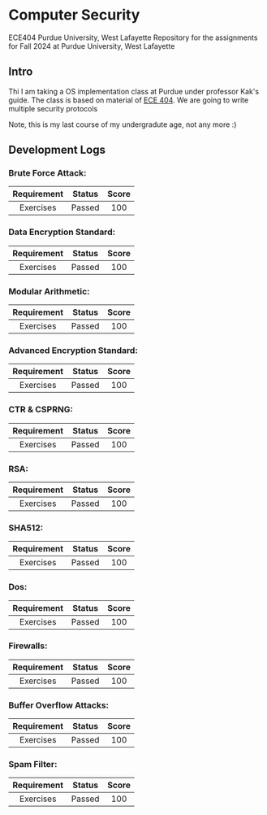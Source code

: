 # Computer Security 

ECE404 Purdue University, West Lafayette
Repository for the assignments for Fall 2024 at Purdue University, West Lafayette
## Intro
Thi I am taking a OS implementation class at Purdue under professor Kak's guide. The class is based on material of [ECE 404](https://engineering.purdue.edu/kak/compsec/Lectures.html). We are going to write multiple security protocols 

Note, this is my last course of my undergradute age, not any more :)

## Development Logs

### Brute Force Attack: 

| Requirement 	 | Status       | Score        |
| :-------------:| :----------: | :----------: |
| Exercises      | Passed       | 100   |


### Data Encryption Standard: 

| Requirement 	 | Status       | Score        |
| :-------------:| :----------: | :----------: |
| Exercises      | Passed       | 100   |


### Modular Arithmetic: 

| Requirement 	 | Status       | Score        |
| :-------------:| :----------: | :----------: |
| Exercises      | Passed       | 100   |


### Advanced Encryption Standard: 

| Requirement 	 | Status       | Score        |
| :-------------:| :----------: | :----------: |
| Exercises      | Passed       | 100   |


### CTR & CSPRNG: 

| Requirement 	 | Status       | Score        |
| :-------------:| :----------: | :----------: |
| Exercises      | Passed       | 100   |


### RSA: 

| Requirement 	 | Status       | Score        |
| :-------------:| :----------: | :----------: |
| Exercises      | Passed       | 100   |


### SHA512: 

| Requirement 	 | Status       | Score        |
| :-------------:| :----------: | :----------: |
| Exercises      | Passed       | 100   |


### Dos: 

| Requirement 	 | Status       | Score        |
| :-------------:| :----------: | :----------: |
| Exercises      | Passed       | 100   |


### Firewalls: 

| Requirement 	 | Status       | Score        |
| :-------------:| :----------: | :----------: |
| Exercises      | Passed       | 100   |


### Buffer Overflow Attacks: 

| Requirement 	 | Status       | Score        |
| :-------------:| :----------: | :----------: |
| Exercises      | Passed       | 100   |


### Spam Filter: 

| Requirement 	 | Status       | Score        |
| :-------------:| :----------: | :----------: |
| Exercises      | Passed       | 100   |




